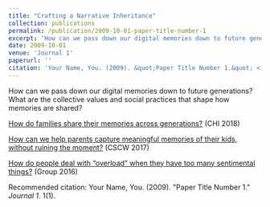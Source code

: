 ```yaml
---
title: "Crafting a Narrative Inheritance"
collection: publications
permalink: /publication/2009-10-01-paper-title-number-1
excerpt: 'How can we pass down our digital memories down to future generations? What are the collective values and social practices that shape how memories are shared? ' <br/><img src='/images/kk_davidsgirls.jpg.png'>"
date: 2009-10-01
venue: 'Journal 1'
paperurl: ''
citation: 'Your Name, You. (2009). &quot;Paper Title Number 1.&quot; <i>Journal 1</i>. 1(1).'
---
```

How can we pass down our digital memories down to future generations? What are the collective values and social practices that shape how memories are shared?

[How do families share their memories across generations?](https://dl.acm.org/authorize?N667045) (CHI 2018)

[How can we help parents capture meaningful memories of their kids, without ruining the moment?](http://seejazzwork.com/projects/capturing-childhood-memories/) (CSCW 2017)

[How do people deal with “overload” when they have too many sentimental things?](https://dl.acm.org/authorize?N40683) (Group 2016)

Recommended citation: Your Name, You. (2009). "Paper Title Number 1." <i>Journal 1</i>. 1(1).